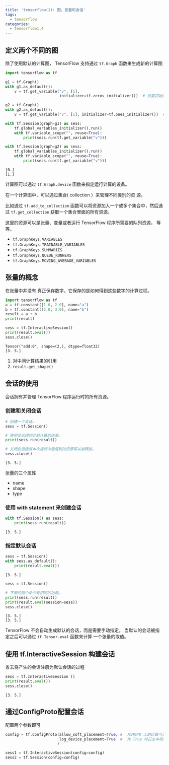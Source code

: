 ```yaml
---
title: 'tensorflow(1): 图，张量和会话'
tags:
  - tensorflow
categories:
  - tensorflow1.4
---
```


## 定义两个不同的图

除了使用默认的计算图， TensorFlow 支持通过 `tf.Graph` 函数来生成新的计算图


```python
import tensorflow as tf
```


```python
g1 = tf.Graph()
with g1.as_default():
    v = tf.get_variable("v", [1],
                        initializer=tf.zeros_initializer())  # 设置初始值为0

g2 = tf.Graph()
with g2.as_default():
    v = tf.get_variable("v", [1], initializer=tf.ones_initializer())  # 设置初始值为1
```


```python
with tf.Session(graph=g1) as sess:
    tf.global_variables_initializer().run()
    with tf.variable_scope("", reuse=True):
        print(sess.run(tf.get_variable("v")))

with tf.Session(graph=g2) as sess:
    tf.global_variables_initializer().run()
    with tf.variable_scope("", reuse=True):
        print(sess.run(tf.get_variable("v")))
```

    [0.]
    [1.]


计算图可以通过 `tf.Graph.device` 函数来指定运行计算的设备。

在一个计算图中，可以通过集合( collection ）来管理不同类别的资 源。

比如通过 `tf.add_to_collection` 函数可以将资源加入一个或多个集合中，然后通过 `tf.get_collection` 获取一个集合里面的所有资源。

这里的资源可以是张量、变量或者运行 TensorFlow 程序所需要的队列资源， 等等。

- `tf.GraphKeys.VARIABLES`
- `tf.GraphKeys.TRAINABLE_VARIABLES`
- `tf.GraphKeys.SUMMARIES`
- `tf.GraphKeys.QUEUE_RUNNERS`
- `tf.GraphKeys.MOVING_AVERAGE_VARIABLES`

##  张量的概念

在张量中并没有 真正保存数字，它保存的是如何得到这些数字的计算过程。


```python
import tensorflow as tf
a = tf.constant([1.0, 2.0], name="a")
b = tf.constant([2.0, 3.0], name="b")
result = a + b
print(result)

sess = tf.InteractiveSession()
print(result.eval())
sess.close()
```

    Tensor("add:0", shape=(2,), dtype=float32)
    [3. 5.]


1. 对中间计算结果的引用
2. `result.get_shape()`

##  会话的使用

会话拥有并管理 TensorFlow 程序运行时的所有资源。

### 创建和关闭会话


```python
# 创建一个会话。
sess = tf.Session()

# 使用会话得到之前计算的结果。
print(sess.run(result))

# 关闭会话使得本次运行中使用到的资源可以被释放。
sess.close()
```

    [3. 5.]


张量的三个属性


- name
- shape
- type

### 使用 with statement 来创建会话


```python
with tf.Session() as sess:
    print(sess.run(result))
```

    [3. 5.]


###  指定默认会话


```python
sess = tf.Session()
with sess.as_default():
    print(result.eval())
```

    [3. 5.]



```python
sess = tf.Session()

# 下面的两个命令有相同的功能。
print(sess.run(result))
print(result.eval(session=sess))
sess.close()
```

    [3. 5.]
    [3. 5.]


TensorFlow 不会自动生成默认的会话，而是需要手动指定。 当默认的会话被指定之后可以通过 `tf.Tensor.eval` 函数来计算 一个张量的取值。

## 使用 tf.InteractiveSession 构建会话

省去将产生的会话注册为默认会话的过程


```python
sess = tf.InteractiveSession ()
print(result.eval())
sess.close()
```

    [3. 5.]


## 通过ConfigProto配置会话

配置两个参数即可


```python
config = tf.ConfigProto(allow_soft_placement=True, #  允许GPU 上的运算可以放到 CPU 上进行
                        log_device_placement=True  #  为 True 时日志中将会记录每个节点被安排在哪个设备上以方便调试
                       )
```


```python
sess1 = tf.InteractiveSession(config=config)
sess2 = tf.Session(config=config)
```

